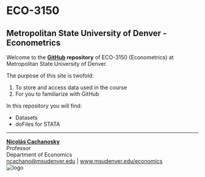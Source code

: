 # ECO-3150
## Metropolitan State University of Denver - Econometrics

Welcome to the **[GitHub](https://github.com/) repository** of ECO-3150 (Econometrics) at Metropolitan State University of Denver.

The purpose of this site is twofold:

1. To store and access data used in the course
2. For you to familiarize with GitHub

In this repository you will find:

* Datasets
* doFiles for STATA

---

**[Nicolás Cachanosky](https://www.ncachanosky.com/)**  
Professor  
Department of Economics  
ncachano@msudenver.edu | www.msudenver.edu/economics  
![logo](https://www.msudenver.edu/wp-content/themes/msud/dist/images/logo-top_70a5f0b2.svg)
